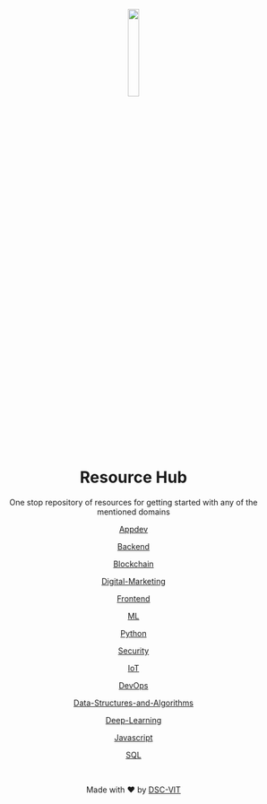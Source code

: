 <p align="center">
    <img src="static/images/gopher.png" width=20% />
</p>


<div align="center">
    
# Resource Hub
    
One stop repository of resources for getting started with any of the mentioned domains
<br>

[Appdev](./Appdev/Appdev.md)

[Backend](./Backend/Backend.md)

[Blockchain](./Blockchain/Blockchain.md)

[Digital-Marketing](./Digital-Marketing/Digital-Marketing.md)

[Frontend](./Frontend/Frontend.md)

[ML](./ML/ML.md)

[Python](./Python/Python.md)

[Security](./Security/Security.md)

[IoT](./IoT/IoT.md)

[DevOps](./DevOps/DevOps.md)

[Data-Structures-and-Algorithms](./Data-Structures-and-Algorithms/Resources.md)

[Deep-Learning](./Deep-Learning/Resources.md)

[Javascript](./Javascript/Resources.md)

[SQL](./SQL/Resources.md)

<br>

Made with :heart: by [DSC-VIT](https://github.com/GDGVIT)

</div>

